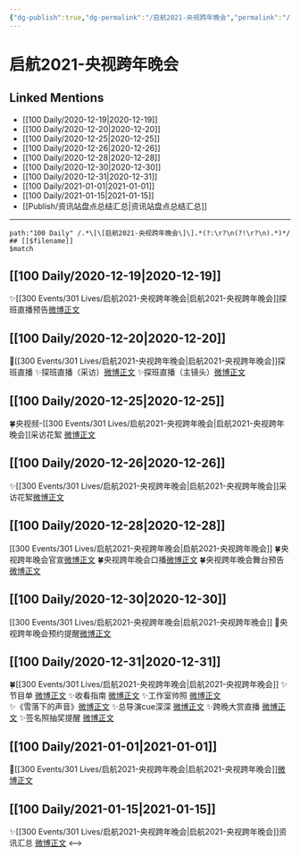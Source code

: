 ```yaml
---
{"dg-publish":true,"dg-permalink":"/启航2021-央视跨年晚会","permalink":"/启航2021-央视跨年晚会/","created":"2023-04-08T18:01:32.000+08:00","updated":"2023-04-10T16:17:48.000+08:00"}
---
```


# 启航2021-央视跨年晚会

## Linked Mentions
- [[100 Daily/2020-12-19\|2020-12-19]]
- [[100 Daily/2020-12-20\|2020-12-20]]
- [[100 Daily/2020-12-25\|2020-12-25]]
- [[100 Daily/2020-12-26\|2020-12-26]]
- [[100 Daily/2020-12-28\|2020-12-28]]
- [[100 Daily/2020-12-30\|2020-12-30]]
- [[100 Daily/2020-12-31\|2020-12-31]]
- [[100 Daily/2021-01-01\|2021-01-01]]
- [[100 Daily/2021-01-15\|2021-01-15]]
- [[Publish/资讯站盘点总结汇总\|资讯站盘点总结汇总]]


---

```expander
path:"100 Daily" /.*\[\[启航2021-央视跨年晚会\]\].*(?:\r?\n(?!\r?\n).*)*/
## [[$filename]]
$match
```
## [[100 Daily/2020-12-19\|2020-12-19]]
✨[[300 Events/301 Lives/启航2021-央视跨年晚会\|启航2021-央视跨年晚会]]探班直播预告[微博正文](https://m.weibo.cn/6466290670/4583790263935589)
## [[100 Daily/2020-12-20\|2020-12-20]]
💫[[300 Events/301 Lives/启航2021-央视跨年晚会\|启航2021-央视跨年晚会]]探班直播
✨探班直播（采访）[微博正文](https://m.weibo.cn/6466290670/4584283919881164)
✨探班直播（主镜头）[微博正文](https://m.weibo.cn/6466290670/4584180615220606)
## [[100 Daily/2020-12-25\|2020-12-25]]
🍀央视频-[[300 Events/301 Lives/启航2021-央视跨年晚会\|启航2021-央视跨年晚会]]采访花絮 [微博正文](https://m.weibo.cn/6466290670/4586088008519753)

## [[100 Daily/2020-12-26\|2020-12-26]]
✨[[300 Events/301 Lives/启航2021-央视跨年晚会\|启航2021-央视跨年晚会]]采访花絮[微博正文](https://m.weibo.cn/6466290670/4586459128923619)
## [[100 Daily/2020-12-28\|2020-12-28]]
[[300 Events/301 Lives/启航2021-央视跨年晚会\|启航2021-央视跨年晚会]]
🍀央视跨年晚会官宣[微博正文](https://m.weibo.cn/6466290670/4587046070657531)
🍀央视跨年晚会口播[微博正文](https://m.weibo.cn/6466290670/4587093546768879)
🍀央视跨年晚会舞台预告[微博正文](https://m.weibo.cn/6466290670/4587189482818461)
## [[100 Daily/2020-12-30\|2020-12-30]]
[[300 Events/301 Lives/启航2021-央视跨年晚会\|启航2021-央视跨年晚会]]
🌸央视跨年晚会预约提醒[微博正文](https://m.weibo.cn/6466290670/4587772683747655)
## [[100 Daily/2020-12-31\|2020-12-31]]
🍀[[300 Events/301 Lives/启航2021-央视跨年晚会\|启航2021-央视跨年晚会]]
✨节目单 [微博正文](https://weibo.com/6466290670/JAZGypphw)
✨收看指南 [微博正文](https://weibo.com/6466290670/JAZEEeKXY)
✨工作室帅照 [微博正文](https://weibo.com/6466290670/JB44H1mZU)
✨《雪落下的声音》[微博正文](https://m.weibo.cn/6466290670/4588311454688297)
✨总导演cue深深 [微博正文](https://weibo.com/6466290670/JB3wIpaGq)
✨跨晚大赏直播 [微博正文](https://weibo.com/6466290670/JB14rcABS)
✨签名照抽奖提醒 [微博正文](https://weibo.com/6466290670/JB44Ol6pM)
## [[100 Daily/2021-01-01\|2021-01-01]]
💫[[300 Events/301 Lives/启航2021-央视跨年晚会\|启航2021-央视跨年晚会]][微博正文](https://m.weibo.cn/6466290670/4588699126600147)
## [[100 Daily/2021-01-15\|2021-01-15]]
✨[[300 Events/301 Lives/启航2021-央视跨年晚会\|启航2021-央视跨年晚会]]资讯汇总 [微博正文](https://m.weibo.cn/6466290670/4593727307514583)
<-->